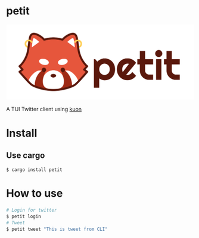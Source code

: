 # petit

![](./petit.png)

A TUI Twitter client using [kuon](https://github.com/hppRC/kuon)

# Install

## Use cargo

```base
$ cargo install petit
```

# How to use

```bash
# Login for twitter
$ petit login
# Tweet
$ petit tweet "This is tweet from CLI"
```
